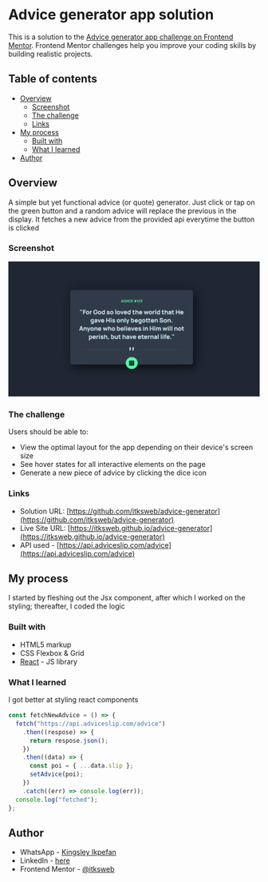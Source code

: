 # Advice generator app solution

This is a solution to the [Advice generator app challenge on Frontend Mentor](https://www.frontendmentor.io/challenges/advice-generator-app-QdUG-13db). Frontend Mentor challenges help you improve your coding skills by building realistic projects.

## Table of contents

- [Overview](#overview)
  - [Screenshot](#screenshot)
  - [The challenge](#the-challenge)
  - [Links](#links)
- [My process](#my-process)
  - [Built with](#built-with)
  - [What I learned](#what-i-learned)
- [Author](#author)

## Overview

A simple but yet functional advice (or quote) generator. Just click or tap on the green button and a random advice will replace the previous in the display. It fetches a new advice from the provided api everytime the button is clicked

### Screenshot

![](./screenshot.jpg)

### The challenge

Users should be able to:

- View the optimal layout for the app depending on their device's screen size
- See hover states for all interactive elements on the page
- Generate a new piece of advice by clicking the dice icon

### Links

- Solution URL: [https://github.com/itksweb/advice-generator](https://github.com/itksweb/advice-generator)
- Live Site URL: [https://itksweb.github.io/advice-generator](https://itksweb.github.io/advice-generator)
- API used - [https://api.adviceslip.com/advice](https://api.adviceslip.com/advice)

## My process

I started by fleshing out the Jsx component, after which I worked on the styling; thereafter, I coded the logic

### Built with

- HTML5 markup
- CSS Flexbox & Grid
- [React](https://reactjs.org/) - JS library

### What I learned

I got better at styling react components

```js
const fetchNewAdvice = () => {
  fetch("https://api.adviceslip.com/advice")
    .then((respose) => {
      return respose.json();
    })
    .then((data) => {
      const poi = { ...data.slip };
      setAdvice(poi);
    })
    .catch((err) => console.log(err));
  console.log("fetched");
};
```

## Author

- WhatsApp - [Kingsley Ikpefan](https://wa.me/2348060719978)
- LinkedIn - [here](https://www.linkedin.com/in/kingsleyikpefan)
- Frontend Mentor - [@itksweb](https://www.frontendmentor.io/profile/itksweb)
